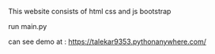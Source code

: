 This website consists of html css and js bootstrap

run main.py


can see demo at :
https://talekar9353.pythonanywhere.com/
